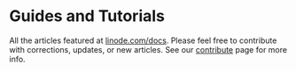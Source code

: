 Guides and Tutorials
====================

All the articles featured at [linode.com/docs](https://www.linode.com/docs). Please feel free to contribute with corrections, updates, or new articles. See our [contribute](https://github.com/linode/docs/blob/master/CONTRIBUTING.md) page for more info.
